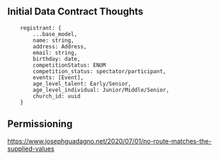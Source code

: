 ## Initial Data Contract Thoughts
```
    registrant: {
        ...base_model,
        name: string,
        address: Address,
        email: string,
        birthday: date,
        competitionStatus: ENUM
        competition_status: spectator/participant,
        events: [Event],
        age_level_talent: Early/Senior,
        age_level_individual: Junior/Middle/Senior,
        church_id: uuid
    }
```

## Permissioning 
https://www.josephguadagno.net/2020/07/01/no-route-matches-the-supplied-values